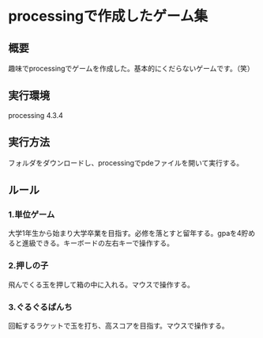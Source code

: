 # processingで作成したゲーム集
## 概要
趣味でprocessingでゲームを作成した。基本的にくだらないゲームです。（笑）
## 実行環境
processing 4.3.4
## 実行方法
フォルダをダウンロードし、processingでpdeファイルを開いて実行する。
## ルール

### 1.単位ゲーム
大学1年生から始まり大学卒業を目指す。必修を落とすと留年する。gpaを4貯めると進級できる。キーボードの左右キーで操作する。
### 2.押しの子
飛んでくる玉を押して箱の中に入れる。マウスで操作する。
### 3.ぐるぐるぱんち
回転するラケットで玉を打ち、高スコアを目指す。マウスで操作する。
